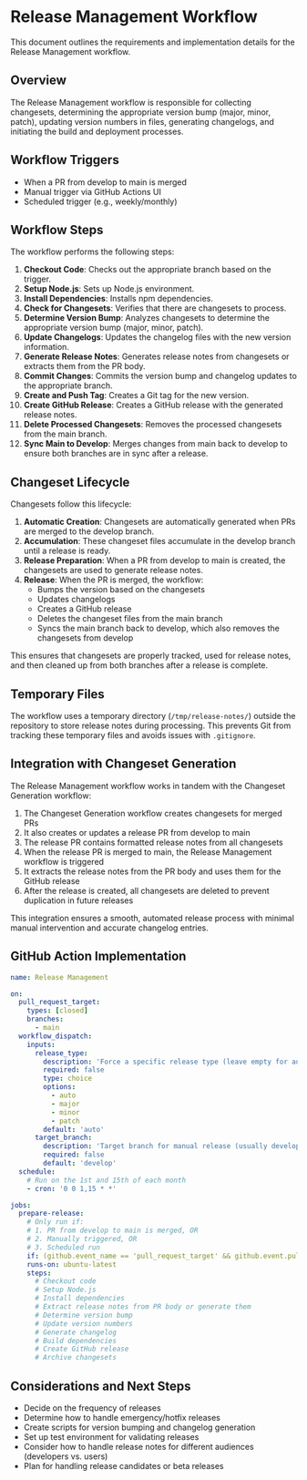 # Release Management Workflow

This document outlines the requirements and implementation details for the Release Management workflow.

## Overview

The Release Management workflow is responsible for collecting changesets, determining the appropriate version bump (major, minor, patch), updating version numbers in files, generating changelogs, and initiating the build and deployment processes.

## Workflow Triggers

- When a PR from develop to main is merged
- Manual trigger via GitHub Actions UI
- Scheduled trigger (e.g., weekly/monthly)

## Workflow Steps

The workflow performs the following steps:

1. **Checkout Code**: Checks out the appropriate branch based on the trigger.
2. **Setup Node.js**: Sets up Node.js environment.
3. **Install Dependencies**: Installs npm dependencies.
4. **Check for Changesets**: Verifies that there are changesets to process.
5. **Determine Version Bump**: Analyzes changesets to determine the appropriate version bump (major, minor, patch).
6. **Update Changelogs**: Updates the changelog files with the new version information.
7. **Generate Release Notes**: Generates release notes from changesets or extracts them from the PR body.
8. **Commit Changes**: Commits the version bump and changelog updates to the appropriate branch.
9. **Create and Push Tag**: Creates a Git tag for the new version.
10. **Create GitHub Release**: Creates a GitHub release with the generated release notes.
11. **Delete Processed Changesets**: Removes the processed changesets from the main branch.
12. **Sync Main to Develop**: Merges changes from main back to develop to ensure both branches are in sync after a release.

## Changeset Lifecycle

Changesets follow this lifecycle:

1. **Automatic Creation**: Changesets are automatically generated when PRs are merged to the develop branch.
2. **Accumulation**: These changeset files accumulate in the develop branch until a release is ready.
3. **Release Preparation**: When a PR from develop to main is created, the changesets are used to generate release notes.
4. **Release**: When the PR is merged, the workflow:
   - Bumps the version based on the changesets
   - Updates changelogs
   - Creates a GitHub release
   - Deletes the changeset files from the main branch
   - Syncs the main branch back to develop, which also removes the changesets from develop

This ensures that changesets are properly tracked, used for release notes, and then cleaned up from both branches after a release is complete.

## Temporary Files

The workflow uses a temporary directory (`/tmp/release-notes/`) outside the repository to store release notes during processing. This prevents Git from tracking these temporary files and avoids issues with `.gitignore`.

## Integration with Changeset Generation

The Release Management workflow works in tandem with the Changeset Generation workflow:

1. The Changeset Generation workflow creates changesets for merged PRs
2. It also creates or updates a release PR from develop to main
3. The release PR contains formatted release notes from all changesets
4. When the release PR is merged to main, the Release Management workflow is triggered
5. It extracts the release notes from the PR body and uses them for the GitHub release
6. After the release is created, all changesets are deleted to prevent duplication in future releases

This integration ensures a smooth, automated release process with minimal manual intervention and accurate changelog entries.

## GitHub Action Implementation

```yaml
name: Release Management

on:
  pull_request_target:
    types: [closed]
    branches:
      - main
  workflow_dispatch:
    inputs:
      release_type:
        description: 'Force a specific release type (leave empty for auto-detection)'
        required: false
        type: choice
        options:
          - auto
          - major
          - minor
          - patch
        default: 'auto'
      target_branch:
        description: 'Target branch for manual release (usually develop)'
        required: false
        default: 'develop'
  schedule:
    # Run on the 1st and 15th of each month
    - cron: '0 0 1,15 * *'

jobs:
  prepare-release:
    # Only run if:
    # 1. PR from develop to main is merged, OR
    # 2. Manually triggered, OR
    # 3. Scheduled run
    if: (github.event_name == 'pull_request_target' && github.event.pull_request.merged == true && github.event.pull_request.head.ref == 'develop') || github.event_name == 'workflow_dispatch' || github.event_name == 'schedule'
    runs-on: ubuntu-latest
    steps:
      # Checkout code
      # Setup Node.js
      # Install dependencies
      # Extract release notes from PR body or generate them
      # Determine version bump
      # Update version numbers
      # Generate changelog
      # Build dependencies
      # Create GitHub release
      # Archive changesets
```

## Considerations and Next Steps

- Decide on the frequency of releases
- Determine how to handle emergency/hotfix releases
- Create scripts for version bumping and changelog generation
- Set up test environment for validating releases
- Consider how to handle release notes for different audiences (developers vs. users)
- Plan for handling release candidates or beta releases 
